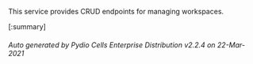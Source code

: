 






This service provides CRUD endpoints for managing workspaces.

[:summary]

###### Auto generated by Pydio Cells Enterprise Distribution v2.2.4 on 22-Mar-2021
